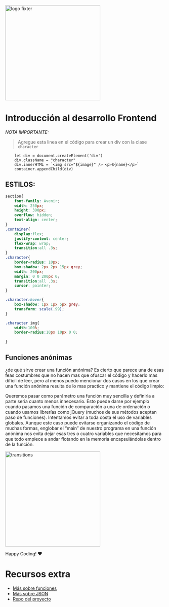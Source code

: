 <img alt="logo fixter" width="300" src="https://fixter.camp/static/media/geek_completo.7e1e87a7.png" />

# Introducción al desarrollo Frontend
*NOTA IMPORTANTE:* 
> Agregue esta linea en el código para crear un div con la clase `character`

```
    let div = document.createElement('div')
    div.className = "character"
    div.innerHTML = `<img src="${image}" /> <p>${name}</p>`
    container.appendChild(div)
```

## ESTILOS:
```css
section{
    font-family: Avenir;
    width: 250px;
    height: 390px;
    overflow: hidden;
    text-align: center;
}
.container{
    display:flex;
    justify-content: center;
    flex-wrap: wrap;
    transition:all .3s;
}
.character{
    border-radius: 10px;
    box-shadow: 2px 2px 15px grey;
    width: 200px;
    margin: 0 0 200px 0;
    transition:all .3s;
    cursor: pointer;
}

.character:hover{
    box-shadow: 1px 1px 5px grey;
    transform: scale(.99);
}

.character img{
    width:100%;
    border-radius:10px 10px 0 0;
   
}

```

## Funciones anónimas

¿de qué sirve crear una función anónima? Es cierto que parece una de esas feas costumbres que no hacen mas que ofuscar el código y hacerlo mas difícil de leer, pero al menos puedo mencionar dos casos en los que crear una función anónima resulta de lo mas practico y mantiene el código limpio:

Queremos pasar como parámetro una función muy sencilla y definirla a parte seria cuanto menos innecesario. Esto puede darse por ejemplo cuando pasamos una función de comparación a una de ordenación o cuando usamos librerías como jQuery (muchos de sus métodos aceptan paso de funciones).
  Intentamos evitar a toda costa el uso de variables globales. Aunque este caso puede evitarse organizando el código de muchas formas, englobar el “main” de nuestro programa en una función anónima nos evita dejar esas tres o cuatro variables que necesitamos para que todo empiece a andar flotando en la memoria encapsulándolas dentro de la función.

<img width="300px" src="https://pbs.twimg.com/profile_images/590149318071353345/4EqHKAGD_400x400.png" alt="transitions">

Happy Coding!  ❤

# Recursos extra
* [Más sobre funciones](https://developer.mozilla.org/es/docs/Web/JavaScript/Guide/Funciones)
* [Más sobre JSON](https://developer.mozilla.org/es/docs/Learn/JavaScript/Objects/JSON)
* [Repo del proyecto](https://github.com/HectorBlisS/memorama_bootcamp.git)

